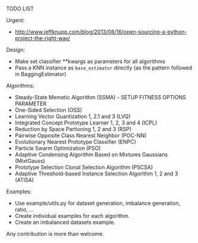 TODO LIST

Urgent:
- http://www.jeffknupp.com/blog/2013/08/16/open-sourcing-a-python-project-the-right-way/


Design:
- Make set classifier **kwargs as parameters for all algorithms
- Pass a KNN instance as `base_estimator` directly (as the pattern followed in BaggingEstimator)

Algorithms:
- Steady-State Memetic Algorithm (SSMA) - SETUP FITNESS OPTIONS PARAMETER
- One-Sided Selection (OSS)
- Learning Vector Quantization 1, 2.1 and 3 (LVQ)
- Integrated Concept Prototype Learner 1, 2, 3 and 4 (ICPL)
- Reduction by Space Partioning 1, 2 and 3 (RSP)
- Pairwise Opposite Class Nearest Neighbor (POC-NN)
- Evolutionary Nearest Prototype Classifier (ENPC)
- Particle Swarm Optimization (PSO)
- Adaptive Condensing Algorithm Based on Mixtures Gaussians (MixtGauss)
- Prototype Selection Clonal Selection Algorithm (PSCSA)
- Adaptive Threshold-based Instance Selection Algorithm 1, 2 and 3 (ATISA)

Examples:
- Use example/utils.py for dataset generation, imbalance generation, ratio, ...
- Create individual examples for each algorithm.
- Create an imbalanced datasets example.

Any contribution is more than welcome.
